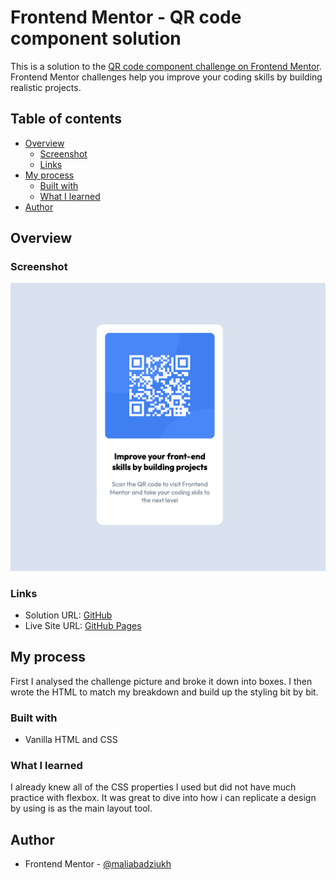 # Frontend Mentor - QR code component solution

This is a solution to the [QR code component challenge on Frontend Mentor](https://www.frontendmentor.io/challenges/qr-code-component-iux_sIO_H). Frontend Mentor challenges help you improve your coding skills by building realistic projects.

## Table of contents

- [Overview](#overview)
  - [Screenshot](#screenshot)
  - [Links](#links)
- [My process](#my-process)
  - [Built with](#built-with)
  - [What I learned](#what-i-learned)
- [Author](#author)

## Overview

### Screenshot

![](solution-screenshot.png)

### Links

- Solution URL: [GitHub](https://github.com/maliabadziukh/qr-code-component)
- Live Site URL: [GitHub Pages](https://maliabadziukh.github.io/qr-code-component/)

## My process

First I analysed the challenge picture and broke it down into boxes. I then wrote the HTML to match my breakdown and build up the styling bit by bit.

### Built with

- Vanilla HTML and CSS

### What I learned

I already knew all of the CSS properties I used but did not have much practice with flexbox. It was great to dive into how i can replicate a design by using is as the main layout tool.

## Author

- Frontend Mentor - [@maliabadziukh](https://www.frontendmentor.io/profile/maliabadziukh)

